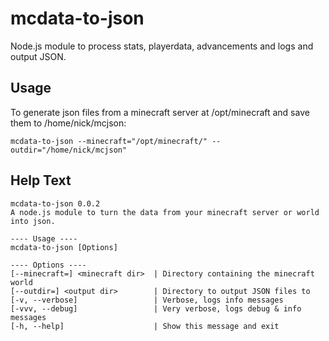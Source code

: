 # mcdata-to-json
Node.js module to process stats, playerdata, advancements and logs and output JSON.

## Usage
To generate json files from a minecraft server at /opt/minecraft and save them to /home/nick/mcjson:

`mcdata-to-json --minecraft="/opt/minecraft/" --outdir="/home/nick/mcjson"`

## Help Text

```
mcdata-to-json 0.0.2
A node.js module to turn the data from your minecraft server or world into json.

---- Usage ----
mcdata-to-json [Options]

---- Options ----
[--minecraft=] <minecraft dir>  | Directory containing the minecraft world
[--outdir=] <output dir>        | Directory to output JSON files to
[-v, --verbose]                 | Verbose, logs info messages
[-vvv, --debug]                 | Very verbose, logs debug & info messages
[-h, --help]                    | Show this message and exit
```
